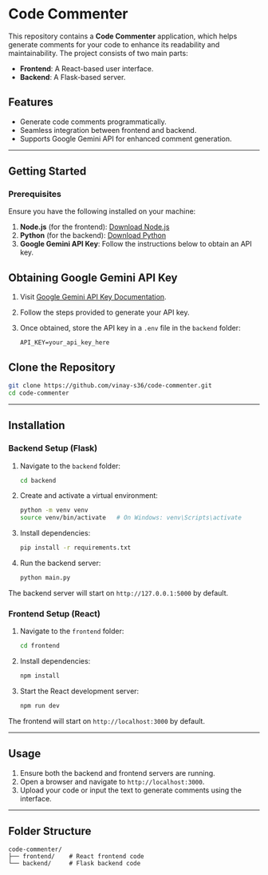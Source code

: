 # Code Commenter

This repository contains a **Code Commenter** application, which helps generate comments for your code to enhance its readability and maintainability. The project consists of two main parts:

- **Frontend**: A React-based user interface.
- **Backend**: A Flask-based server.

## Features
- Generate code comments programmatically.
- Seamless integration between frontend and backend.
- Supports Google Gemini API for enhanced comment generation.

---

## Getting Started

### Prerequisites
Ensure you have the following installed on your machine:

1. **Node.js** (for the frontend): [Download Node.js](https://nodejs.org/)
2. **Python** (for the backend): [Download Python](https://www.python.org/)
3. **Google Gemini API Key**: Follow the instructions below to obtain an API key.

## Obtaining Google Gemini API Key
1. Visit [Google Gemini API Key Documentation](https://ai.google.dev/gemini-api/docs/api-key).
2. Follow the steps provided to generate your API key.
3. Once obtained, store the API key in a `.env` file in the `backend` folder:

   ```
   API_KEY=your_api_key_here
   ```

## Clone the Repository
```bash
git clone https://github.com/vinay-s36/code-commenter.git
cd code-commenter
```
---

## Installation

### Backend Setup (Flask)
1. Navigate to the `backend` folder:
   ```bash
   cd backend
   ```

2. Create and activate a virtual environment:
   ```bash
   python -m venv venv
   source venv/bin/activate   # On Windows: venv\Scripts\activate
   ```

3. Install dependencies:
   ```bash
   pip install -r requirements.txt
   ```

4. Run the backend server:
   ```bash
   python main.py
   ```

The backend server will start on `http://127.0.0.1:5000` by default.

### Frontend Setup (React)
1. Navigate to the `frontend` folder:
   ```bash
   cd frontend
   ```

2. Install dependencies:
   ```bash
   npm install
   ```

3. Start the React development server:
   ```bash
   npm run dev
   ```

The frontend will start on `http://localhost:3000` by default.

---

## Usage
1. Ensure both the backend and frontend servers are running.
2. Open a browser and navigate to `http://localhost:3000`.
3. Upload your code or input the text to generate comments using the interface.

---

## Folder Structure
```
code-commenter/
├── frontend/    # React frontend code
└── backend/     # Flask backend code
```
